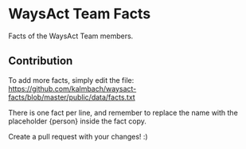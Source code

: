WaysAct Team Facts
==================

Facts of the WaysAct Team members.


Contribution
------------
To add more facts, simply edit the file:
https://github.com/kalmbach/waysact-facts/blob/master/public/data/facts.txt

There is one fact per line, and remember to replace the name with the placeholder {person} inside the fact copy.

Create a pull request with your changes! :)
